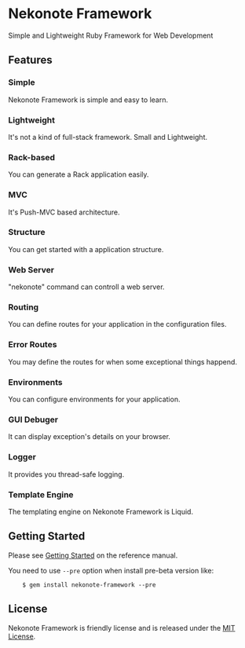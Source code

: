 # Nekonote Framework
Simple and Lightweight Ruby Framework for Web Development

## Features

### Simple
Nekonote Framework is simple and easy to learn.

### Lightweight
It's not a kind of full-stack framework. Small and Lightweight.

### Rack-based
You can generate a Rack application easily.

### MVC
It's Push-MVC based architecture.

### Structure
You can get started with a application structure.

### Web Server
"nekonote" command can controll a web server.

### Routing
You can define routes for your application in the configuration files.

### Error Routes
You may define the routes for when some exceptional things happend.

### Environments
You can configure environments for your application.

### GUI Debuger
It can display exception's details on your browser.

### Logger
It provides you thread-safe logging.

### Template Engine
The templating engine on Nekonote Framework is Liquid.

## Getting Started

Please see [Getting Started](https://nekonote-framework.github.io/document/1.0.0-beta/getting-started.html) on the reference manual.

You need to use `--pre` option when install pre-beta version like:

        $ gem install nekonote-framework --pre

## License

Nekonote Framework is friendly license and is released under the [MIT License](https://opensource.org/licenses/MIT).
